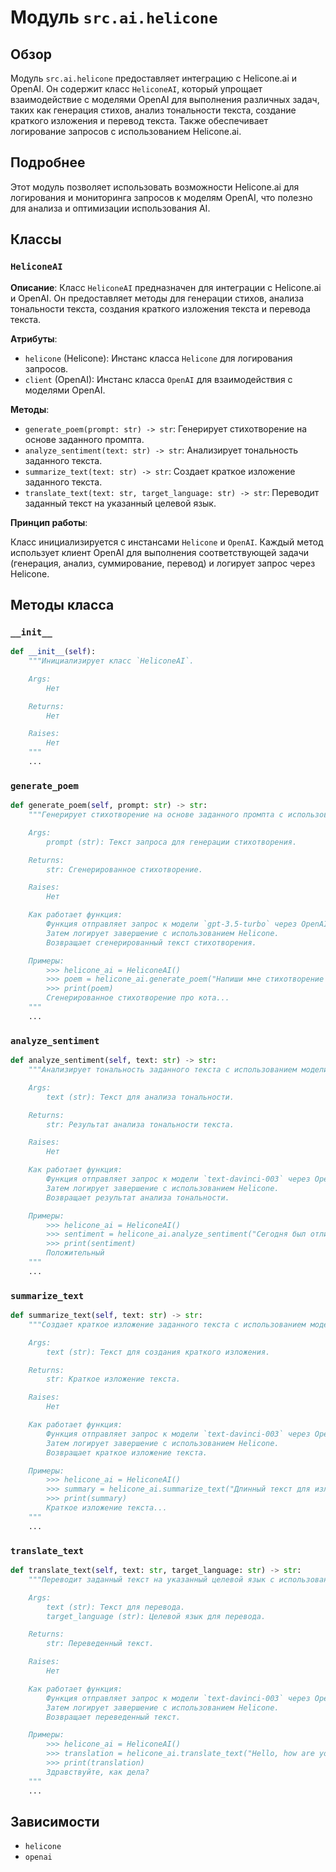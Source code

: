 # Модуль `src.ai.helicone`

## Обзор

Модуль `src.ai.helicone` предоставляет интеграцию с Helicone.ai и OpenAI. Он содержит класс `HeliconeAI`, который упрощает взаимодействие с моделями OpenAI для выполнения различных задач, таких как генерация стихов, анализ тональности текста, создание краткого изложения и перевод текста. Также обеспечивает логирование запросов с использованием Helicone.ai.

## Подробнее

Этот модуль позволяет использовать возможности Helicone.ai для логирования и мониторинга запросов к моделям OpenAI, что полезно для анализа и оптимизации использования AI.

## Классы

### `HeliconeAI`

**Описание**: Класс `HeliconeAI` предназначен для интеграции с Helicone.ai и OpenAI. Он предоставляет методы для генерации стихов, анализа тональности текста, создания краткого изложения текста и перевода текста.

**Атрибуты**:

- `helicone` (Helicone): Инстанс класса `Helicone` для логирования запросов.
- `client` (OpenAI): Инстанс класса `OpenAI` для взаимодействия с моделями OpenAI.

**Методы**:

- `generate_poem(prompt: str) -> str`: Генерирует стихотворение на основе заданного промпта.
- `analyze_sentiment(text: str) -> str`: Анализирует тональность заданного текста.
- `summarize_text(text: str) -> str`: Создает краткое изложение заданного текста.
- `translate_text(text: str, target_language: str) -> str`: Переводит заданный текст на указанный целевой язык.

**Принцип работы**:

Класс инициализируется с инстансами `Helicone` и `OpenAI`. Каждый метод использует клиент OpenAI для выполнения соответствующей задачи (генерация, анализ, суммирование, перевод) и логирует запрос через Helicone.

## Методы класса

### `__init__`

```python
def __init__(self):
    """Инициализирует класс `HeliconeAI`.

    Args:
        Нет

    Returns:
        Нет

    Raises:
        Нет
    """
    ...
```

### `generate_poem`

```python
def generate_poem(self, prompt: str) -> str:
    """Генерирует стихотворение на основе заданного промпта с использованием модели `gpt-3.5-turbo`.

    Args:
        prompt (str): Текст запроса для генерации стихотворения.

    Returns:
        str: Сгенерированное стихотворение.

    Raises:
        Нет

    Как работает функция:
        Функция отправляет запрос к модели `gpt-3.5-turbo` через OpenAI API для генерации стихотворения на основе предоставленного промпта.
        Затем логирует завершение с использованием Helicone.
        Возвращает сгенерированный текст стихотворения.

    Примеры:
        >>> helicone_ai = HeliconeAI()
        >>> poem = helicone_ai.generate_poem("Напиши мне стихотворение про кота.")
        >>> print(poem)
        Сгенерированное стихотворение про кота...
    """
    ...
```

### `analyze_sentiment`

```python
def analyze_sentiment(self, text: str) -> str:
    """Анализирует тональность заданного текста с использованием модели `text-davinci-003`.

    Args:
        text (str): Текст для анализа тональности.

    Returns:
        str: Результат анализа тональности текста.

    Raises:
        Нет

    Как работает функция:
        Функция отправляет запрос к модели `text-davinci-003` через OpenAI API для анализа тональности предоставленного текста.
        Затем логирует завершение с использованием Helicone.
        Возвращает результат анализа тональности.

    Примеры:
        >>> helicone_ai = HeliconeAI()
        >>> sentiment = helicone_ai.analyze_sentiment("Сегодня был отличный день!")
        >>> print(sentiment)
        Положительный
    """
    ...
```

### `summarize_text`

```python
def summarize_text(self, text: str) -> str:
    """Создает краткое изложение заданного текста с использованием модели `text-davinci-003`.

    Args:
        text (str): Текст для создания краткого изложения.

    Returns:
        str: Краткое изложение текста.

    Raises:
        Нет

    Как работает функция:
        Функция отправляет запрос к модели `text-davinci-003` через OpenAI API для создания краткого изложения предоставленного текста.
        Затем логирует завершение с использованием Helicone.
        Возвращает краткое изложение текста.

    Примеры:
        >>> helicone_ai = HeliconeAI()
        >>> summary = helicone_ai.summarize_text("Длинный текст для изложения...")
        >>> print(summary)
        Краткое изложение текста...
    """
    ...
```

### `translate_text`

```python
def translate_text(self, text: str, target_language: str) -> str:
    """Переводит заданный текст на указанный целевой язык с использованием модели `text-davinci-003`.

    Args:
        text (str): Текст для перевода.
        target_language (str): Целевой язык для перевода.

    Returns:
        str: Переведенный текст.

    Raises:
        Нет

    Как работает функция:
        Функция отправляет запрос к модели `text-davinci-003` через OpenAI API для перевода предоставленного текста на указанный целевой язык.
        Затем логирует завершение с использованием Helicone.
        Возвращает переведенный текст.

    Примеры:
        >>> helicone_ai = HeliconeAI()
        >>> translation = helicone_ai.translate_text("Hello, how are you?", "русский")
        >>> print(translation)
        Здравствуйте, как дела?
    """
    ...
```

## Зависимости

- `helicone`
- `openai`